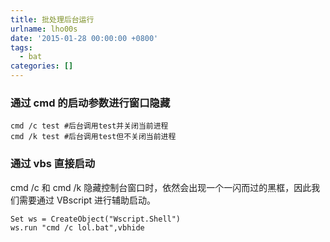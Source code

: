```yaml
---
title: 批处理后台运行
urlname: lho00s
date: '2015-01-28 00:00:00 +0800'
tags:
  - bat
categories: []
---
```


### 通过 cmd 的启动参数进行窗口隐藏

```
cmd /c test #后台调用test并关闭当前进程
cmd /k test #后台调用test但不关闭当前进程
```

### 通过 vbs 直接启动

cmd /c 和 cmd /k 隐藏控制台窗口时，依然会出现一个一闪而过的黑框，因此我们需要通过 VBscript 进行辅助启动。

```vbs
Set ws = CreateObject("Wscript.Shell")
ws.run "cmd /c lol.bat",vbhide
```
